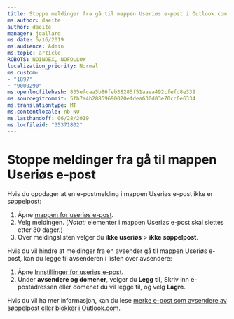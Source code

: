 ```yaml
---
title: Stoppe meldinger fra gå til mappen Useriøs e-post i Outlook.com
ms.author: daeite
author: daeite
manager: joallard
ms.date: 5/16/2019
ms.audience: Admin
ms.topic: article
ROBOTS: NOINDEX, NOFOLLOW
localization_priority: Normal
ms.custom:
- "1897"
- "9000290"
ms.openlocfilehash: 835efcaa5b86feb38285f51aaea492cfefd8e339
ms.sourcegitcommit: 5fb7a4b28859690020efdea630d03e70cc0e6334
ms.translationtype: MT
ms.contentlocale: nb-NO
ms.lasthandoff: 06/28/2019
ms.locfileid: "35371802"
---
```

# <a name="stop-messages-from-going-to-your-junk-email-folder"></a>Stoppe meldinger fra gå til mappen Useriøs e-post

Hvis du oppdager at en e-postmelding i mappen Useriøs e-post ikke er søppelpost:

1. Åpne [mappen for useriøs e-post](https://outlook.live.com/mail/junkemail).
1. Velg meldingen. (*Notat:* elementer i mappen Useriøs e-post skal slettes etter 30 dager.)
1. Over meldingslisten velger du **ikke useriøs** > **ikke søppelpost**.

Hvis du vil hindre at meldinger fra en avsender gå til mappen Useriøs e-post, kan du legge til avsenderen i listen over avsendere:

1. Åpne [Innstillinger for useriøs e-post](https://go.microsoft.com/fwlink/?linkid=2035804).
1. Under **avsendere og domener**, velger du **Legg til**, Skriv inn e-postadressen eller domenet du vil legge til, og velg **Lagre**.

Hvis du vil ha mer informasjon, kan du lese [merke e-post som avsendere av søppelpost eller blokker i Outlook.com](https://support.office.com/article/a3ece97b-82f8-4a5e-9ac3-e92fa6427ae4).
